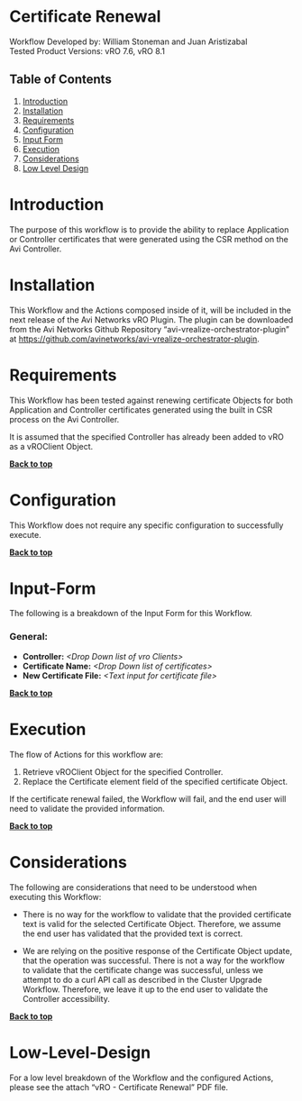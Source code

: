 # Certificate Renewal

Workflow Developed by: William Stoneman and Juan Aristizabal</br>
Tested Product Versions: vRO 7.6, vRO 8.1</br>


## Table of Contents
1.	[Introduction](#Introduction)
1.	[Installation](#Installation)
1.	[Requirements](#Requirements)
1.	[Configuration](#Configuration)
1.	[Input Form](#Input-Form)
1.	[Execution](#Execution)
1.	[Considerations](#Considerations)
1.	[Low Level Design](#Low-Level-Design)



# Introduction

The purpose of this workflow is to provide the ability to replace Application or Controller certificates that were generated using the CSR method on the Avi Controller.

# Installation

This Workflow and the Actions composed inside of it, will be included in the next release of the Avi Networks vRO Plugin. The plugin can be downloaded from the Avi Networks Github Repository “avi-vrealize-orchestrator-plugin” at https://github.com/avinetworks/avi-vrealize-orchestrator-plugin.

# Requirements

This Workflow has been tested against renewing certificate Objects for both Application and Controller certificates generated using the built in CSR process on the Avi Controller.

It is assumed that the specified Controller has already been added to vRO as a vROClient Object.


**[Back to top](#table-of-contents)**

# Configuration

This Workflow does not require any specific configuration to successfully execute.


**[Back to top](#table-of-contents)**


# Input-Form

The following is a breakdown of the Input Form for this Workflow.

### General: 
- **Controller:** *\<Drop Down list of vro Clients\>*</br>
- **Certificate Name:** *\<Drop Down list of certificates\>*</br>
- **New Certificate File:** *\<Text input for certificate file\>*</br>


**[Back to top](#table-of-contents)**

# Execution

The flow of Actions for this workflow are:

1.	Retrieve vROClient Object for the specified Controller.
2.	Replace the Certificate element field of the specified certificate Object.

If the certificate renewal failed, the Workflow will fail, and the end user will need to validate the provided information.


**[Back to top](#table-of-contents)**

# Considerations

The following are considerations that need to be understood when executing this Workflow:

* There is no way for the workflow to validate that the provided certificate text is valid for the selected Certificate Object. Therefore, we assume the end user has validated that the provided text is correct.

* We are relying on the positive response of the Certificate Object update, that the operation was successful. There is not a way for the workflow to validate that the certificate change was successful, unless we attempt to do a curl API call as described in the Cluster Upgrade Workflow. Therefore, we leave it up to the end user to validate the Controller accessibility.

**[Back to top](#table-of-contents)**

# Low-Level-Design

For a low level breakdown of the Workflow and the configured Actions, please see the attach “vRO - Certificate Renewal” PDF file.

